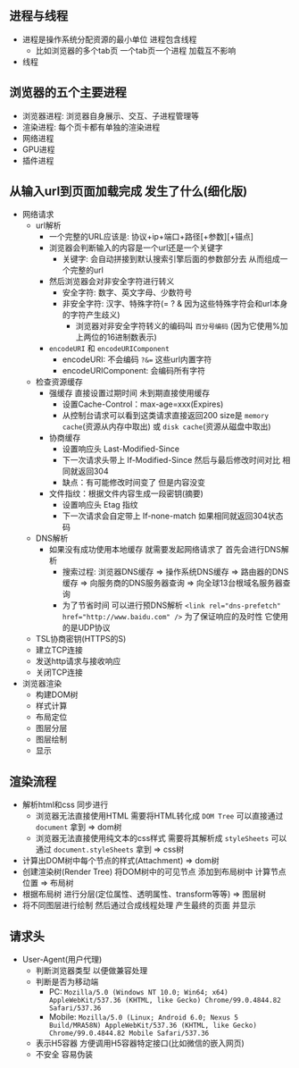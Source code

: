 ## 进程与线程
- 进程是操作系统分配资源的最小单位 进程包含线程
  - 比如浏览器的多个tab页 一个tab页一个进程 加载互不影响
- 线程

## 浏览器的五个主要进程
- 浏览器进程: 浏览器自身展示、交互、子进程管理等
- 渲染进程: 每个页卡都有单独的渲染进程
- 网络进程
- GPU进程
- 插件进程

## 从输入url到页面加载完成 发生了什么(细化版)
  - 网络请求
    - url解析
      - 一个完整的URL应该是: 协议+ip+端口+路径[+参数][+锚点]
      - 浏览器会判断输入的内容是一个url还是一个关键字
        - 关键字: 会自动拼接到默认搜索引擎后面的参数部分去 从而组成一个完整的url
      - 然后浏览器会对非安全字符进行转义
        - 安全字符: 数字、英文字母、少数符号
        - 非安全字符: 汉字、特殊字符(= ? & 因为这些特殊字符会和url本身的字符产生歧义)
          - 浏览器对非安全字符转义的编码叫 `百分号编码` (因为它使用%加上两位的16进制数表示)
      - `encodeURI` 和 `encodeURIComponent`
        - encodeURI:  不会编码 `?&=` 这些url内置字符 
        - encodeURIComponent: 会编码所有字符
    - 检查资源缓存
        - 强缓存 直接设置过期时间 未到期直接使用缓存
          - 设置Cache-Control：max-age=xxx(Expires)
          - 从控制台请求可以看到这类请求直接返回200 size是 `memory cache`(资源从内存中取出) 或 `disk cache`(资源从磁盘中取出)
        - 协商缓存
          - 设置响应头 Last-Modified-Since
          - 下一次请求头带上 If-Modified-Since 然后与最后修改时间对比 相同就返回304
          - 缺点：有可能修改时间变了 但是内容没变
        - 文件指纹：根据文件内容生成一段密钥(摘要)
          - 设置响应头 Etag 指纹
          - 下一次请求会自定带上 If-none-match 如果相同就返回304状态码
    - DNS解析
      - 如果没有成功使用本地缓存 就需要发起网络请求了 首先会进行DNS解析
        - 搜索过程: 浏览器DNS缓存 => 操作系统DNS缓存 => 路由器的DNS缓存 => 向服务商的DNS服务器查询 => 向全球13台根域名服务器查询
        - 为了节省时间 可以进行预DNS解析 `<link rel="dns-prefetch" href="http://www.baidu.com" />` 为了保证响应的及时性 它使用的是UDP协议
    - TSL协商密钥(HTTPS的S)
    - 建立TCP连接
    - 发送http请求与接收响应
    - 关闭TCP连接
  - 浏览器渲染
    - 构建DOM树
    - 样式计算
    - 布局定位
    - 图层分层
    - 图层绘制
    - 显示

## 渲染流程
- 解析html和css 同步进行
  - 浏览器无法直接使用HTML 需要将HTML转化成 `DOM Tree` 可以直接通过 `document` 拿到 => dom树
  - 浏览器无法直接使用纯文本的css样式 需要将其解析成 `styleSheets` 可以通过 `document.styleSheets` 拿到 => css树
- 计算出DOM树中每个节点的样式(Attachment) => dom树
- 创建渲染树(Render Tree) 将DOM树中的可见节点 添加到布局树中 计算节点位置 => 布局树
- 根据布局树 进行分层(定位属性、透明属性、transform等等) => 图层树
- 将不同图层进行绘制 然后通过合成线程处理 产生最终的页面 并显示

## 请求头
- User-Agent(用户代理)
  - 判断浏览器类型 以便做兼容处理
  - 判断是否为移动端
    - PC:     `Mozilla/5.0 (Windows NT 10.0; Win64; x64) AppleWebKit/537.36 (KHTML, like Gecko) Chrome/99.0.4844.82 Safari/537.36`
    - Mobile: `Mozilla/5.0 (Linux; Android 6.0; Nexus 5 Build/MRA58N) AppleWebKit/537.36 (KHTML, like Gecko) Chrome/99.0.4844.82 Mobile Safari/537.36`
  - 表示H5容器 方便调用H5容器特定接口(比如微信的嵌入网页)
  - 不安全 容易伪装